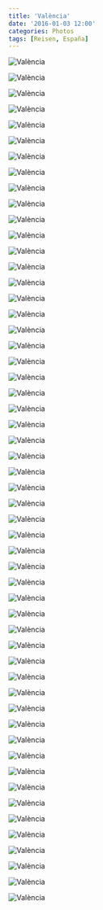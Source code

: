 ```yaml
---
title: 'València'
date: '2016-01-03 12:00'
categories: Photos
tags: [Reisen, España]
---
```


<div class='preview'><img src='{{urls.media}}/ValenciaOK.jpg' alt='València'></div>

<a id='580b982e477974c5708a86c1ca63f33f-800'></a>![València]({{urls.media}}/580b982e477974c5708a86c1ca63f33f-800.jpg 'Дом построен в 1756 году')

<a id='5129cceacef1e430633f2cac23a5456b-800'></a>![València]({{urls.media}}/5129cceacef1e430633f2cac23a5456b-800.jpg 'Башня')

<a id='c38bd431eb17ce2f300ce76e10437a62-800'></a>![València]({{urls.media}}/c38bd431eb17ce2f300ce76e10437a62-800.jpg 'Типографикой Валенсия порой напоминает собой Рим')

<a id='5a61064bb6442c5e9a8d08a682a9d1e6-800'></a>![València]({{urls.media}}/5a61064bb6442c5e9a8d08a682a9d1e6-800.jpg 'Северный вокзал')

<a id='e8b4f32772c71c4168a22450ac91de94-800'></a>![València]({{urls.media}}/e8b4f32772c71c4168a22450ac91de94-800.jpg 'Поближе')

<a id='4b2a5f5655c201c3b4e9f05b312e4dbc-800'></a>![València]({{urls.media}}/4b2a5f5655c201c3b4e9f05b312e4dbc-800.jpg 'Изнутри вокзал больше похож на музей')

<a id='3c7bb7b10d1c14dabf87dc04d7f29e22-800'></a>![València]({{urls.media}}/3c7bb7b10d1c14dabf87dc04d7f29e22-800.jpg 'Тут и в очереди за билетом постоять не впадлу')

<a id='f011107db405f0b8d57798679955b95e-800'></a>![València]({{urls.media}}/f011107db405f0b8d57798679955b95e-800.jpg 'Моя коллекция картинок пешеходных зон пополнилась')

<a id='8874b967531f8dce630649fa73d4bca8-800'></a>![València]({{urls.media}}/8874b967531f8dce630649fa73d4bca8-800.jpg 'Просто табличка с названием улицы')

<a id='6f1257da2ccb74e5485035ef73a5963e-800'></a>![València]({{urls.media}}/6f1257da2ccb74e5485035ef73a5963e-800.jpg 'Реклама тату-салона, лучшая из виденных мной')

<a id='48238d74c71182a19d3f6f38b0ebba7d-800'></a>![València]({{urls.media}}/48238d74c71182a19d3f6f38b0ebba7d-800.jpg 'Голова Профессора Доуэля')

<a id='785b629c9ca50976c9b431b006e218c1-800'></a>![València]({{urls.media}}/785b629c9ca50976c9b431b006e218c1-800.jpg 'Здесь были римляне')

<a id='fb067af3fc6d2dd158f2f09167aec524-800'></a>![València]({{urls.media}}/fb067af3fc6d2dd158f2f09167aec524-800.jpg 'С 1953 заполняем витрины просроченными карамельками')

<a id='878f62d00a00aac219cb791578b7648e-800'></a>![València]({{urls.media}}/878f62d00a00aac219cb791578b7648e-800.jpg 'Каток на центральной площади')

<a id='28dfb052bce34173c88cbef7546da796-800'></a>![València]({{urls.media}}/28dfb052bce34173c88cbef7546da796-800.jpg 'Арена для сами знаете чего')

<a id='824cb7b058442c87456c28adfe762e32-800'></a>![València]({{urls.media}}/824cb7b058442c87456c28adfe762e32-800.jpg 'Архитектурой Валенсия порой напоминает Стокгольм…')

<a id='5cbdc6b76c7ca1e2d02b341ad0b686a5-800'></a>![València]({{urls.media}}/5cbdc6b76c7ca1e2d02b341ad0b686a5-800.jpg '…величественнее и помпезнее, чем Барселона')

<a id='84c0ea4b14b134c2962d7288668b2396-800'></a>![València]({{urls.media}}/84c0ea4b14b134c2962d7288668b2396-800.jpg 'Но и новодел не подкачал')

<a id='4b474def6af92d7a5597076879d4a523-800'></a>![València]({{urls.media}}/4b474def6af92d7a5597076879d4a523-800.jpg 'Дверь')

<a id='b3376ead6217d88c885e2076d76e55a1-800'></a>![València]({{urls.media}}/b3376ead6217d88c885e2076d76e55a1-800.jpg 'Думаю, Оруэлл был бы доволен')

<a id='63432eb027d94b23a862e35b2db4b56c-800'></a>![València]({{urls.media}}/63432eb027d94b23a862e35b2db4b56c-800.jpg 'Чувиха со щитом и гусями')

<a id='bd3699b443aa53a945931fdd94dbbbfa-800'></a>![València]({{urls.media}}/bd3699b443aa53a945931fdd94dbbbfa-800.jpg 'Дама с половником')

<a id='5a3aa25e9e394e13737a0f5637f1f31a-800'></a>![València]({{urls.media}}/5a3aa25e9e394e13737a0f5637f1f31a-800.jpg 'Главный вход')

<a id='1941b12dd4724e58daac85b1ed255ca0-800'></a>![València]({{urls.media}}/1941b12dd4724e58daac85b1ed255ca0-800.jpg 'Оформлением входов здесь может похвастаться даже обычная лавка')

<a id='b325bbc6516ef833e62dc22b1a25f71a-800'></a>![València]({{urls.media}}/b325bbc6516ef833e62dc22b1a25f71a-800.jpg 'Дон Кихот жмет от груди голову Сервантеса')

<a id='7ed2ab6dc1af9e4bbdab0c87e4a077da-800'></a>![València]({{urls.media}}/7ed2ab6dc1af9e4bbdab0c87e4a077da-800.jpg 'Какой-то чувак в кресле')

<a id='24ada304b30a77c93e735e231d2538e6-800'></a>![València]({{urls.media}}/24ada304b30a77c93e735e231d2538e6-800.jpg 'Парадный вход')

<a id='99e5f6b6bb84f8bbd26981cae8deab08-800'></a>![València]({{urls.media}}/99e5f6b6bb84f8bbd26981cae8deab08-800.jpg 'Променад на набережной довольно скромен')

<a id='e0a23919cb655b5fb6bc6ddb05530a41-800'></a>![València]({{urls.media}}/e0a23919cb655b5fb6bc6ddb05530a41-800.jpg 'Таких соборов в Валенсии тысячи, я сфотографировал один')

<a id='c8423ccdc3f5f4b587d3df6414a932ea-800'></a>![València]({{urls.media}}/c8423ccdc3f5f4b587d3df6414a932ea-800.jpg 'Просто домик')

<a id='1ea53d33abfdf327b7ba3edc6a2539b1-800'></a>![València]({{urls.media}}/1ea53d33abfdf327b7ba3edc6a2539b1-800.jpg 'Жилой дом')

<a id='e588019c6169dac5d0a50e728e797263-800'></a>![València]({{urls.media}}/e588019c6169dac5d0a50e728e797263-800.jpg 'Ампирное буйство')

<a id='e8d2ffed51c3cec53a51912a65804267-800'></a>![València]({{urls.media}}/e8d2ffed51c3cec53a51912a65804267-800.jpg 'Гостиница. Надпись на стене: «Комнатки в голубеньком домике»')

<a id='c47b6b2dd6660544c9997686c0ea0dc3-800'></a>![València]({{urls.media}}/c47b6b2dd6660544c9997686c0ea0dc3-800.jpg 'Супер-блиц в Что-Где-Когда')

<a id='681fe18192c5ea283b862d3ce06a2585-800'></a>![València]({{urls.media}}/681fe18192c5ea283b862d3ce06a2585-800.jpg 'Неизвестное здание у рынка')

<a id='3c52b1a55eb5179f84b23feefbeb210a-800'></a>![València]({{urls.media}}/3c52b1a55eb5179f84b23feefbeb210a-800.jpg 'Офис «Банка Валенсии». Я изменил свое мнение насчет богатства офисов Сбера')

<a id='9d16214a091afb1cbe511f7a32e481eb-800'></a>![València]({{urls.media}}/9d16214a091afb1cbe511f7a32e481eb-800.jpg 'Центральная площадь')

<a id='d28257b42503ecf67e5ddb1c53a19d65-800'></a>![València]({{urls.media}}/d28257b42503ecf67e5ddb1c53a19d65-800.jpg 'Следы римлян')

<a id='60831067613ec59e5577e43e035d4e9d-800'></a>![València]({{urls.media}}/60831067613ec59e5577e43e035d4e9d-800.jpg 'Страж угла')

<a id='4bd3d6c704cdd08546183afa1e345a3d-800'></a>![València]({{urls.media}}/4bd3d6c704cdd08546183afa1e345a3d-800.jpg 'Веосипедная дорожка (я не шучу)')

<a id='a1d96dc766ad0e8000caddcb5439ad32-800'></a>![València]({{urls.media}}/a1d96dc766ad0e8000caddcb5439ad32-800.jpg 'Транспорт гончара')

<a id='ce839f187a14b16755a7688ce57df311-800'></a>![València]({{urls.media}}/ce839f187a14b16755a7688ce57df311-800.jpg 'Вход в публичную библиотеку')

<a id='0712d12a95dbe94294ebca5ca35f2039-800'></a>![València]({{urls.media}}/0712d12a95dbe94294ebca5ca35f2039-800.jpg 'Конь в пальто')

<a id='55aec20c0c965474530697db0b0621b7-800'></a>![València]({{urls.media}}/55aec20c0c965474530697db0b0621b7-800.jpg 'Улица, фонарь')

<a id='9a0766f0100251305d790710227ac4b4-800'></a>![València]({{urls.media}}/9a0766f0100251305d790710227ac4b4-800.jpg 'Единственная подобающая табличка с названием улицы, остальные какие-то слишком простенькие для такого города')

<a id='31cac594158b1aeca905b00a61dd16d5-800'></a>![València]({{urls.media}}/31cac594158b1aeca905b00a61dd16d5-800.jpg 'Иллюстрированная теория Дарвина')

<a id='75b911951ef64630c0c1a1684beec191-800'></a>![València]({{urls.media}}/75b911951ef64630c0c1a1684beec191-800.jpg 'Традиционный люк')

<a id='36b887d6c7d783e5fd214c84c29ccf08-800'></a>![València]({{urls.media}}/36b887d6c7d783e5fd214c84c29ccf08-800.jpg 'Старое и новое')

<a id='75c5f3a6dd7ad139e34a31373c986418-800'></a>![València]({{urls.media}}/75c5f3a6dd7ad139e34a31373c986418-800.jpg 'Не орите, оно глухое!')

<a id='6bff2744056be20c4343208b4e4419bb-800'></a>![València]({{urls.media}}/6bff2744056be20c4343208b4e4419bb-800.jpg 'Башенка')

<a id='11bb64c6e9e537178d7ff35b495182d6-800'></a>![València]({{urls.media}}/11bb64c6e9e537178d7ff35b495182d6-800.jpg 'Граффити в старом городе вполне уместно')

<a id='494e18bb5170f247aa30066a768f4667-800'></a>![València]({{urls.media}}/494e18bb5170f247aa30066a768f4667-800.jpg 'Еще граффити')

<a id='d06e960bb543ff12506789f4f254dda8-800'></a>![València]({{urls.media}}/d06e960bb543ff12506789f4f254dda8-800.jpg 'Муниципалитет')
